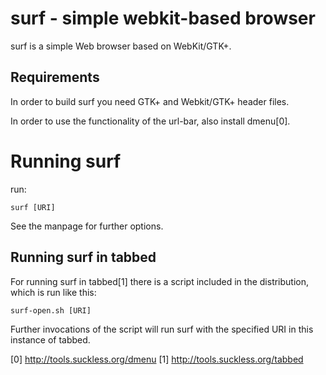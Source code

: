 # surf - simple webkit-based browser

surf is a simple Web browser based on WebKit/GTK+.

## Requirements

In order to build surf you need GTK+ and Webkit/GTK+ header files.

In order to use the functionality of the url-bar, also install dmenu[0].

# Running surf

run:
```
surf [URI]
```

See the manpage for further options.

## Running surf in tabbed

For running surf in tabbed[1] there is a script included in the distribution,
which is run like this:

```
surf-open.sh [URI]
```

Further invocations of the script will run surf with the specified URI in this
instance of tabbed.

[0] http://tools.suckless.org/dmenu
[1] http://tools.suckless.org/tabbed
